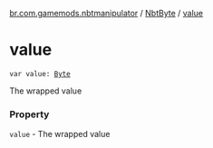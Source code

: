 [br.com.gamemods.nbtmanipulator](../index.md) / [NbtByte](index.md) / [value](./value.md)

# value

`var value: `[`Byte`](https://kotlinlang.org/api/latest/jvm/stdlib/kotlin/-byte/index.html)

The wrapped value

### Property

`value` - The wrapped value